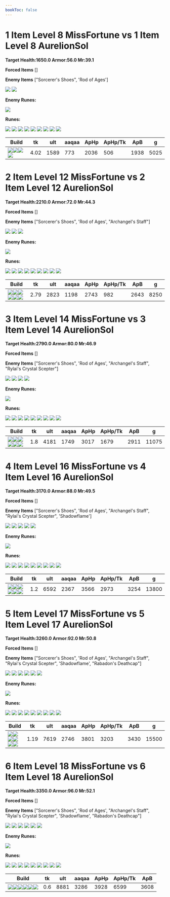 ```yaml
---
bookToc: false
---
```


# 1 Item Level 8 MissFortune vs 1 Item Level 8 AurelionSol

**Target Health:1650.0 Armor:56.0 Mr:39.1**


**Forced Items** []








**Enemy Items** ["Sorcerer's Shoes", 'Rod of Ages']





![](/item/3020.png)
![](/item/6657.png)



**Enemy Runes:**





![](/StatMods/StatModsArmorIcon.png)



**Runes:**


![](/Styles/Precision/PressTheAttack/PressTheAttack.png)
![](/Styles/Precision/Overheal.png)
![](/Styles/Precision/LegendAlacrity/LegendAlacrity.png)
![](/Styles/Precision/CutDown/CutDown.png)
![](/Styles/Sorcery/AbsoluteFocus/AbsoluteFocus.png)
![](/Styles/Sorcery/GatheringStorm/GatheringStorm.png)
![](/StatMods/StatModsAttackSpeedIcon.png)
![](/StatMods/StatModsAdaptiveForceIcon.png)
![](/StatMods/StatModsArmorIcon.png)





Build | tk | ult | aaqaa |ApHp | ApHp/Tk | ApB | g
-|-|-|-|-|-|-|-
![](/item/3074.png)![](/item/1001.png)![](/item/1055.png)![](/item/1037.png)|4.02|1589|773|2036|506|1938|5025




























































# 2 Item Level 12 MissFortune vs 2 Item Level 12 AurelionSol

**Target Health:2210.0 Armor:72.0 Mr:44.3**


**Forced Items** []








**Enemy Items** ["Sorcerer's Shoes", 'Rod of Ages', "Archangel's Staff"]





![](/item/3020.png)
![](/item/6657.png)
![](/item/3003.png)



**Enemy Runes:**





![](/StatMods/StatModsArmorIcon.png)



**Runes:**


![](/Styles/Precision/PressTheAttack/PressTheAttack.png)
![](/Styles/Precision/Overheal.png)
![](/Styles/Precision/LegendAlacrity/LegendAlacrity.png)
![](/Styles/Precision/CutDown/CutDown.png)
![](/Styles/Sorcery/AbsoluteFocus/AbsoluteFocus.png)
![](/Styles/Sorcery/GatheringStorm/GatheringStorm.png)
![](/StatMods/StatModsAttackSpeedIcon.png)
![](/StatMods/StatModsAdaptiveForceIcon.png)
![](/StatMods/StatModsArmorIcon.png)





Build | tk | ult | aaqaa |ApHp | ApHp/Tk | ApB | g
-|-|-|-|-|-|-|-
![](/item/3179.png)![](/item/6676.png)![](/item/1001.png)![](/item/1053.png)![](/item/1055.png)![](/item/1038.png)|2.79|2823|1198|2743|982|2643|8250




























































# 3 Item Level 14 MissFortune vs 3 Item Level 14 AurelionSol

**Target Health:2790.0 Armor:80.0 Mr:46.9**


**Forced Items** []








**Enemy Items** ["Sorcerer's Shoes", 'Rod of Ages', "Archangel's Staff", "Rylai's Crystal Scepter"]





![](/item/3020.png)
![](/item/6657.png)
![](/item/3003.png)
![](/item/3116.png)



**Enemy Runes:**





![](/StatMods/StatModsArmorIcon.png)



**Runes:**


![](/Styles/Precision/PressTheAttack/PressTheAttack.png)
![](/Styles/Precision/Overheal.png)
![](/Styles/Precision/LegendAlacrity/LegendAlacrity.png)
![](/Styles/Precision/CutDown/CutDown.png)
![](/Styles/Sorcery/AbsoluteFocus/AbsoluteFocus.png)
![](/Styles/Sorcery/GatheringStorm/GatheringStorm.png)
![](/StatMods/StatModsAttackSpeedIcon.png)
![](/StatMods/StatModsAdaptiveForceIcon.png)
![](/StatMods/StatModsArmorIcon.png)





Build | tk | ult | aaqaa |ApHp | ApHp/Tk | ApB | g
-|-|-|-|-|-|-|-
![](/item/3036.png)![](/item/6676.png)![](/item/6696.png)![](/item/1001.png)![](/item/1053.png)![](/item/1037.png)|1.8|4181|1749|3017|1679|2911|11075




























































# 4 Item Level 16 MissFortune vs 4 Item Level 16 AurelionSol

**Target Health:3170.0 Armor:88.0 Mr:49.5**


**Forced Items** []








**Enemy Items** ["Sorcerer's Shoes", 'Rod of Ages', "Archangel's Staff", "Rylai's Crystal Scepter", 'Shadowflame']





![](/item/3020.png)
![](/item/6657.png)
![](/item/3003.png)
![](/item/3116.png)
![](/item/4645.png)



**Enemy Runes:**





![](/StatMods/StatModsArmorIcon.png)



**Runes:**


![](/Styles/Precision/PressTheAttack/PressTheAttack.png)
![](/Styles/Precision/Overheal.png)
![](/Styles/Precision/LegendAlacrity/LegendAlacrity.png)
![](/Styles/Precision/CutDown/CutDown.png)
![](/Styles/Sorcery/AbsoluteFocus/AbsoluteFocus.png)
![](/Styles/Sorcery/GatheringStorm/GatheringStorm.png)
![](/StatMods/StatModsAttackSpeedIcon.png)
![](/StatMods/StatModsAdaptiveForceIcon.png)
![](/StatMods/StatModsArmorIcon.png)





Build | tk | ult | aaqaa |ApHp | ApHp/Tk | ApB | g
-|-|-|-|-|-|-|-
![](/item/3036.png)![](/item/6676.png)![](/item/6696.png)![](/item/3072.png)![](/item/1001.png)![](/item/1038.png)|1.2|6592|2367|3566|2973|3254|13800




























































# 5 Item Level 17 MissFortune vs 5 Item Level 17 AurelionSol

**Target Health:3260.0 Armor:92.0 Mr:50.8**


**Forced Items** []








**Enemy Items** ["Sorcerer's Shoes", 'Rod of Ages', "Archangel's Staff", "Rylai's Crystal Scepter", 'Shadowflame', "Rabadon's Deathcap"]





![](/item/3020.png)
![](/item/6657.png)
![](/item/3003.png)
![](/item/3116.png)
![](/item/4645.png)
![](/item/3089.png)



**Enemy Runes:**





![](/StatMods/StatModsArmorIcon.png)



**Runes:**


![](/Styles/Precision/PressTheAttack/PressTheAttack.png)
![](/Styles/Precision/Overheal.png)
![](/Styles/Precision/LegendAlacrity/LegendAlacrity.png)
![](/Styles/Precision/CutDown/CutDown.png)
![](/Styles/Sorcery/AbsoluteFocus/AbsoluteFocus.png)
![](/Styles/Sorcery/GatheringStorm/GatheringStorm.png)
![](/StatMods/StatModsAttackSpeedIcon.png)
![](/StatMods/StatModsAdaptiveForceIcon.png)
![](/StatMods/StatModsArmorIcon.png)





Build | tk | ult | aaqaa |ApHp | ApHp/Tk | ApB | g
-|-|-|-|-|-|-|-
![](/item/3036.png)![](/item/6676.png)![](/item/6696.png)![](/item/3072.png)![](/item/6693.png)![](/item/1001.png)|1.19|7619|2746|3801|3203|3430|15500




























































# 6 Item Level 18 MissFortune vs 6 Item Level 18 AurelionSol

**Target Health:3350.0 Armor:96.0 Mr:52.1**


**Forced Items** []








**Enemy Items** ["Sorcerer's Shoes", 'Rod of Ages', "Archangel's Staff", "Rylai's Crystal Scepter", 'Shadowflame', "Rabadon's Deathcap"]





![](/item/3020.png)
![](/item/6657.png)
![](/item/3003.png)
![](/item/3116.png)
![](/item/4645.png)
![](/item/3089.png)



**Enemy Runes:**





![](/StatMods/StatModsArmorIcon.png)



**Runes:**


![](/Styles/Precision/PressTheAttack/PressTheAttack.png)
![](/Styles/Precision/Overheal.png)
![](/Styles/Precision/LegendAlacrity/LegendAlacrity.png)
![](/Styles/Precision/CutDown/CutDown.png)
![](/Styles/Sorcery/AbsoluteFocus/AbsoluteFocus.png)
![](/Styles/Sorcery/GatheringStorm/GatheringStorm.png)
![](/StatMods/StatModsAttackSpeedIcon.png)
![](/StatMods/StatModsAdaptiveForceIcon.png)
![](/StatMods/StatModsArmorIcon.png)





Build | tk | ult | aaqaa |ApHp | ApHp/Tk | ApB
-|-|-|-|-|-|-
![](/item/3036.png)![](/item/6676.png)![](/item/6696.png)![](/item/3072.png)![](/item/6693.png)![](/item/3094.png)|0.6|8881|3286|3928|6599|3608




























































